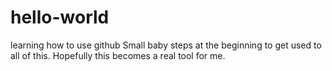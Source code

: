 # hello-world
learning how to use github
Small baby steps at the beginning to get used to all of this. Hopefully this becomes a real tool for me.
